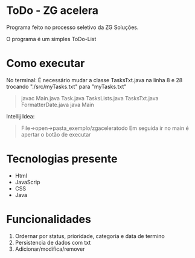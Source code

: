 # ToDo - ZG acelera

Programa feito no processo seletivo da ZG Soluções.

O programa é um simples ToDo-List

# Como executar

No terminal:
É necessário mudar a classe TasksTxt.java na linha 8 e 28 trocando "./src/myTasks.txt" para "myTasks.txt"
> javac Main.java Task.java TasksLists.java TasksTxt.java FormatterDate.java
> java Main

Intellij Idea:
> File->open->pasta_exemplo/zgaceleratodo
> Em seguida ir no main é apertar o botão de executar

# Tecnologias presente

* Html
* JavaScrip
* CSS
* Java

# Funcionalidades

1. Ordernar por status, prioridade, categoria e data de termino
2. Persistencia de dados com txt
3. Adicionar/modifica/remover
